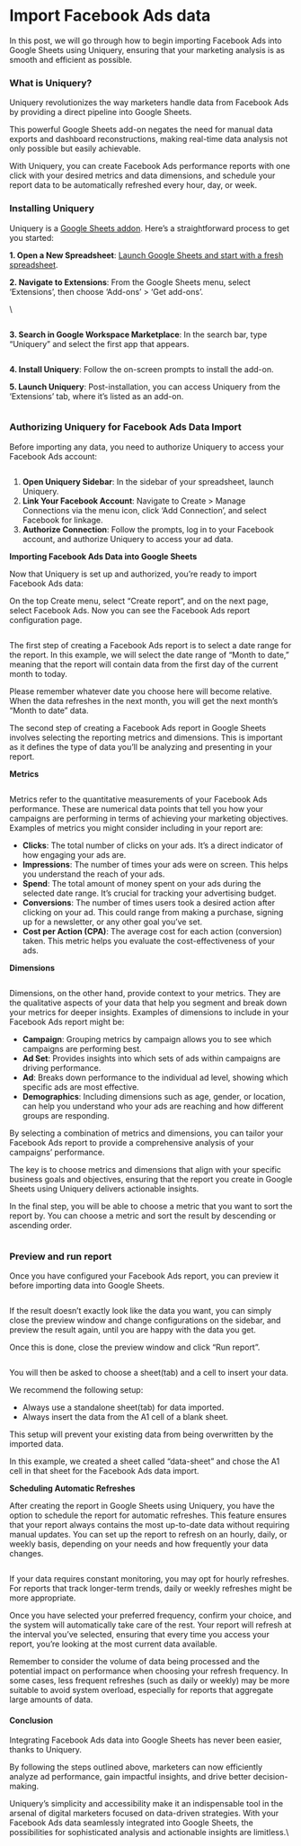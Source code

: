 # Import Facebook Ads data

In this post, we will go through how to begin importing Facebook Ads into Google Sheets using Uniquery, ensuring that your marketing analysis is as smooth and efficient as possible.

### What is Uniquery? <a href="#what-is-uniquery" id="what-is-uniquery"></a>

Uniquery revolutionizes the way marketers handle data from Facebook Ads by providing a direct pipeline into Google Sheets.

This powerful Google Sheets add-on negates the need for manual data exports and dashboard reconstructions, making real-time data analysis not only possible but easily achievable.

With Uniquery, you can create Facebook Ads performance reports with one click with your desired metrics and data dimensions, and schedule your report data to be automatically refreshed every hour, day, or week.

### Installing Uniquery

Uniquery is a [Google Sheets addon](https://workspace.google.com/marketplace/app/uniquery_facebook_shopify_notion_data_co/275511172491). Here’s a straightforward process to get you started:

**1. Open a New Spreadsheet**: [Launch Google Sheets and start with a fresh spreadsheet](https://sheet.new/).

**2. Navigate to Extensions**: From the Google Sheets menu, select ‘Extensions’, then choose ‘Add-ons’ > ‘Get add-ons’.

\


<figure><img src="../.gitbook/assets/image (9).png" alt=""><figcaption></figcaption></figure>

**3. Search in Google Workspace Marketplace**: In the search bar, type “Uniquery” and select the first app that appears.

<figure><img src="../.gitbook/assets/image (1) (1) (1).png" alt=""><figcaption></figcaption></figure>

**4. Install Uniquery**: Follow the on-screen prompts to install the add-on.

**5. Launch Uniquery**: Post-installation, you can access Uniquery from the ‘Extensions’ tab, where it’s listed as an add-on.

<figure><img src="../.gitbook/assets/image (2) (1) (1).png" alt=""><figcaption></figcaption></figure>

### Authorizing Uniquery for Facebook Ads Data Import

Before importing any data, you need to authorize Uniquery to access your Facebook Ads account:

<figure><img src="../.gitbook/assets/image (3) (1) (1).png" alt=""><figcaption></figcaption></figure>

1. **Open Uniquery Sidebar**: In the sidebar of your spreadsheet, launch Uniquery.
2. **Link Your Facebook Account**: Navigate to Create > Manage Connections via the menu icon, click ‘Add Connection’, and select Facebook for linkage.
3. **Authorize Connection**: Follow the prompts, log in to your Facebook account, and authorize Uniquery to access your ad data.

**Importing Facebook Ads Data into Google Sheets**

Now that Uniquery is set up and authorized, you’re ready to import Facebook Ads data:

On the top Create menu, select “Create report”, and on the next page, select Facebook Ads. Now you can see the Facebook Ads report configuration page.

<figure><img src="../.gitbook/assets/image (4) (1) (1).png" alt=""><figcaption></figcaption></figure>

The first step of creating a Facebook Ads report is to select a date range for the report. In this example, we will select the date range of “Month to date,” meaning that the report will contain data from the first day of the current month to today.

Please remember whatever date you choose here will become relative. When the data refreshes in the next month, you will get the next month’s “Month to date” data.

The second step of creating a Facebook Ads report in Google Sheets involves selecting the reporting metrics and dimensions. This is important as it defines the type of data you’ll be analyzing and presenting in your report.

**Metrics**

<figure><img src="../.gitbook/assets/image (5) (1) (1).png" alt=""><figcaption></figcaption></figure>

Metrics refer to the quantitative measurements of your Facebook Ads performance. These are numerical data points that tell you how your campaigns are performing in terms of achieving your marketing objectives. Examples of metrics you might consider including in your report are:

* **Clicks**: The total number of clicks on your ads. It’s a direct indicator of how engaging your ads are.
* **Impressions**: The number of times your ads were on screen. This helps you understand the reach of your ads.
* **Spend**: The total amount of money spent on your ads during the selected date range. It’s crucial for tracking your advertising budget.
* **Conversions**: The number of times users took a desired action after clicking on your ad. This could range from making a purchase, signing up for a newsletter, or any other goal you’ve set.
* **Cost per Action (CPA)**: The average cost for each action (conversion) taken. This metric helps you evaluate the cost-effectiveness of your ads.

**Dimensions**

<figure><img src="../.gitbook/assets/image (6) (1).png" alt=""><figcaption></figcaption></figure>

Dimensions, on the other hand, provide context to your metrics. They are the qualitative aspects of your data that help you segment and break down your metrics for deeper insights. Examples of dimensions to include in your Facebook Ads report might be:

* **Campaign**: Grouping metrics by campaign allows you to see which campaigns are performing best.
* **Ad Set**: Provides insights into which sets of ads within campaigns are driving performance.
* **Ad**: Breaks down performance to the individual ad level, showing which specific ads are most effective.
* **Demographics**: Including dimensions such as age, gender, or location, can help you understand who your ads are reaching and how different groups are responding.

By selecting a combination of metrics and dimensions, you can tailor your Facebook Ads report to provide a comprehensive analysis of your campaigns’ performance.

The key is to choose metrics and dimensions that align with your specific business goals and objectives, ensuring that the report you create in Google Sheets using Uniquery delivers actionable insights.

In the final step, you will be able to choose a metric that you want to sort the report by. You can choose a metric and sort the result by descending or ascending order.

<figure><img src="../.gitbook/assets/image (7) (1).png" alt=""><figcaption></figcaption></figure>

### Preview and run report

Once you have configured your Facebook Ads report, you can preview it before importing data into Google Sheets.

<figure><img src="../.gitbook/assets/image (8) (1).png" alt=""><figcaption></figcaption></figure>

If the result doesn’t exactly look like the data you want, you can simply close the preview window and change configurations on the sidebar, and preview the result again, until you are happy with the data you get.

Once this is done, close the preview window and click “Run report”.

<figure><img src="../.gitbook/assets/image (9) (1).png" alt=""><figcaption></figcaption></figure>

You will then be asked to choose a sheet(tab) and a cell to insert your data.

We recommend the following setup:

* Always use a standalone sheet(tab) for data imported.
* Always insert the data from the A1 cell of a blank sheet.

This setup will prevent your existing data from being overwritten by the imported data.

In this example, we created a sheet called “data-sheet” and chose the A1 cell in that sheet for the Facebook Ads data import.

**Scheduling Automatic Refreshes**

After creating the report in Google Sheets using Uniquery, you have the option to schedule the report for automatic refreshes. This feature ensures that your report always contains the most up-to-date data without requiring manual updates. You can set up the report to refresh on an hourly, daily, or weekly basis, depending on your needs and how frequently your data changes.

<figure><img src="../.gitbook/assets/image (10).png" alt=""><figcaption></figcaption></figure>

If your data requires constant monitoring, you may opt for hourly refreshes. For reports that track longer-term trends, daily or weekly refreshes might be more appropriate.

Once you have selected your preferred frequency, confirm your choice, and the system will automatically take care of the rest. Your report will refresh at the interval you’ve selected, ensuring that every time you access your report, you’re looking at the most current data available.

Remember to consider the volume of data being processed and the potential impact on performance when choosing your refresh frequency. In some cases, less frequent refreshes (such as daily or weekly) may be more suitable to avoid system overload, especially for reports that aggregate large amounts of data.

#### Conclusion

Integrating Facebook Ads data into Google Sheets has never been easier, thanks to Uniquery.

By following the steps outlined above, marketers can now efficiently analyze ad performance, gain impactful insights, and drive better decision-making.

Uniquery’s simplicity and accessibility make it an indispensable tool in the arsenal of digital marketers focused on data-driven strategies. With your Facebook Ads data seamlessly integrated into Google Sheets, the possibilities for sophisticated analysis and actionable insights are limitless.\
